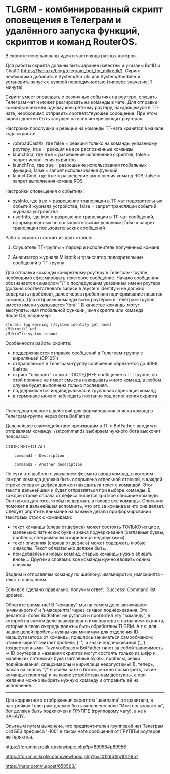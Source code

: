 # TLGRM - комбинированный скрипт оповещения в Телеграм и удалённого запуска функций, скриптов и команд RouterOS.

В скрипте использованы идеи и части кода разных авторов.

Для работы скрипта должны быть заранее известны и указаны BotID и ChatID (https://1spla.ru/blog/telegram_bot_for_mikrotik/).
Скрипт необходимо добавить в System/Scripts или System/Sheduler и установить запуск с нужной периодичностью (типовое значение: 1 минута)

Скрипт умеет оповещать о различных событиях на роутере, слушать Телеграм-чат и может реагировать на команды в чате.
Для отправки команды всем или одному конкретному роутеру, находящемуся в ТГ-чате, необходимо отправить соответствующее сообщение.
При этом скрипт должен быть запущен на всех интересующих роутерах.

Настройки прослушки и реакции на команды ТГ-чата хранятся в начале кода скрипта:

 - /bbroadCast/b, где false = реакция только на команды указанному роутеру; true = реакция на все распознанные команды
 - launchScr, где true = разрешение исполнения скриптов; false = запрет исполнения скриптов
 - launchFnc, где true = разрешение использования глобальных функций; false = запрет использования функций
 - launchCmd, где true = разрешение выполнения команд ROS; false = запрет выполнения команд ROS

Настройки оповещения о событиях:

 - sysInfo, где true = разрешение трансляции в ТГ-чат подозрительных событий журнала устройства; false = запрет трансляции событий журнала устройства
 - userInfo, где true = разрешение трансляции в ТГ-чат сообщений, сформированных по пользовательским условиям; false = запрет трансляции пользовательских сообщений

Работа скрипта состоит из двух этапов:

1. Слушатель ТГ-группы + парсер и исполнитель полученных команд

2. Анализатор журнала Mikrotik и транслятор подозрительных сообщений в ТГ-группу

Для отправки команды конкретному роутеру в Телеграм-группе, необходимо сформировать текстовое сообщение. Начало сообщения обозначается символом "/" с последующим указанием имени роутера (должно соответствовать записи в /system identity и не должно содержать пробелов), далее через пробел или подчеркивание пишется команда. Для отправки команды всем роутерам в Телеграм-группе, вместо имени указывается 'forall'.
В качестве команды могут выступать: имя глобальной функции, имя скрипта или команда RouterOS, например:

    /forall log warning [/system identity get name]
    /Mikrotik1 wol
    /MikroTik system reboot

Особенности работы скрипта:
 - поддерживается отправка сообщений в Телеграм-группу с кириллицей (CP1251)
 - отправляемое в Телеграм-группу сообщение обрезается до 4096 байтов
 - скрипт "слушает" только ПОСЛЕДНЕЕ сообщение в ТГ-группе, по этой причине не имеет смысла накидывать много команд, в любом случае будет выполнена только последняя.
 - поддерживается индивидуальная и групповая адресация команд
 - в терминале можно наблюдать поэтапно ход исполнения скрипта

---------------------------------------------------------------------------------------

Последовательность действий для формирования списка команд в Телеграм-группе через бота BotFather.

Дальнейшее взаимодействие производим в ТГ с BotFather:
вводим и отправляем команду: /setcommands
выбираем нужного бота
выскочит подсказка:

CODE: SELECT ALL

        command1 - Description

        command2 - Another description

По сути это шаблон с указанием формата ввода команд, в котором каждая команда должна быть оформлена отдельной строкой, в каждой строке слева от дефиса должен находиться текст с командой.
Этот текст в дальнейшем и будет отправляться при выборе команды. В каждой строке справа от дефиса пишется краткое описание команды. Оно нужно для того, чтобы не держать в голове все команды.
Описание поможет в дальнейшем вспомнить, что это за команда и что она делает.
Следует обратить внимание на важные детали при формировании текстовых строк с командами:
 - текст команды (слева от дефиса) может состоять ТОЛЬКО из цифр, маленьких латинских букв и знака подчёркивания (заглавные буквы, пробелы, спецсимволы и кириллица недопустимы).
 - текст описания (справа от дефиса) может содержать любые символы. Текст обязательно должен быть.
 - при добавлении новых команд, старые команды нужно вбивать вновь... Другими словами: все команды нужно вводить одним списком.

Вводим и отправляем команду по шаблону: имямикротик_имяскрипта - текст с описанием.

Если всё сделано правильно, получим ответ: 'Success! Command list updated.'

Обратите внимание! В "команду" мы на самом деле запихиваем 'имямикротик' и 'имяскрипта' через символ подчёркивания. Это делается чтобы BotFather не ругался и проглотил эту "команду", в которой на самом деле зашифровано имя роутера с названием скрипта, которые в свою очередь должны быть обработаны TLGRM. А т.к. для наших целей пробелы нужны как минимум для отделения ID маршрутизатора от команды, пришлось заниматься самообманом: отныне скрипт считает пробелы (' ') и знаки подчёркивания ('_') тождественными. Таким образом BotFather тянет за собой зависимость -> ID роутеров и названия скриптов могут состоять только из цифр и маленьких латинских букв (заглавные буквы, пробелы, знаки подчёркивания, спецсимволы и кириллица недопустимы!!!).
теперь, нажав на кнопку "/" в своём чате с ботом, можно посмотреть, какие команды (скрипты) и на каких устройствах нам доступны, а при желании можно выбрать нужную команду и отправить её на исполнение.

---------------------------------------------------------------------------------------

Для корректного отображения скриптом 'username' отправителя, в настройках Телеграм должно быть заполнено поле "Имя пользователя", бот должен быть подключен к ГРУППЕ (групповому чату), а не к КАНАЛУ.

Опытным путём выяснено, что предпочтителен групповой чат Телеграм с id БЕЗ префикса '-100', в таком чате сообщения от ГРУППЫ роутеров не теряются.

https://forummikrotik.ru/viewtopic.php?p=89956#p89956

https://forum.mikrotik.com/viewtopic.php?p=1012951#p1012951

https://habr.com/ru/post/650563/
